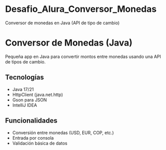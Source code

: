 # Desafio_Alura_Conversor_Monedas
Conversor de monedas en Java (API de tipo de cambio)
# Conversor de Monedas (Java)

Pequeña app en Java para convertir montos entre monedas usando una API de tipos de cambio.

## Tecnologías
- Java 17/21
- HttpClient (java.net.http)
- Gson para JSON
- IntelliJ IDEA

## Funcionalidades
- Conversión entre monedas (USD, EUR, COP, etc.)
- Entrada por consola
- Validación básica de datos

